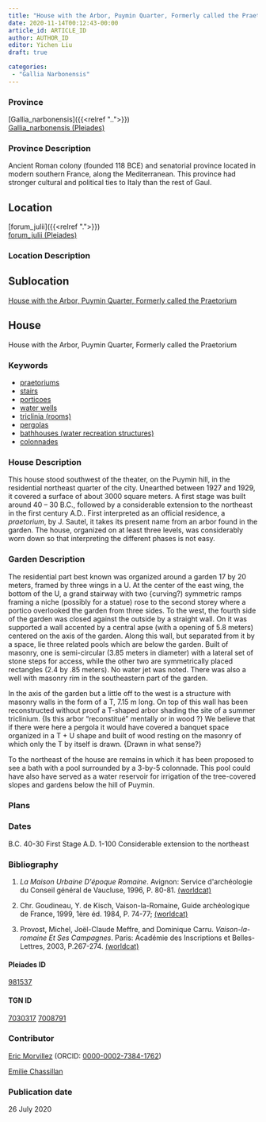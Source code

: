 ```yaml
---
title: "House with the Arbor, Puymin Quarter, Formerly called the Praetorium"
date: 2020-11-14T00:12:43-00:00
article_id: ARTICLE_ID
author: AUTHOR_ID
editor: Yichen Liu
draft: true

categories:
 - "Gallia Narbonensis"
---
```


### Province

[Gallia_narbonensis]({{<relref "..">}}) \
[Gallia_narbonensis (Pleiades)](https://pleiades.stoa.org/places/981537)

### Province Description

Ancient Roman colony (founded 118 BCE) and senatorial province located in modern southern France, along the Mediterranean. This province had stronger cultural and political ties to Italy than the rest of Gaul.

## Location

[forum_julii]({{<relref ".">}}) \
[forum_julii (Pleiades)](https://pleiades.stoa.org/places/307416064)

### Location Description

<!--### Location Description-->

<!-- LEAVE THIS BLANK FOR NOW -->

## Sublocation

[House with the Arbor, Puymin Quarter, Formerly called the Praetorium](#)

<!--### Sublocation Description-->

<!-- DESCRIPTION -->

## House

House with the Arbor, Puymin Quarter, Formerly called the Praetorium



### Keywords
- [praetoriums](http://vocab.getty.edu/page/aat/300005636)
- [stairs](http://vocab.getty.edu/page/aat/300003228)
- [porticoes](http://vocab.getty.edu/page/aat/300004145)
- [water wells](http://vocab.getty.edu/page/aat/300152327)
- [triclinia (rooms)](http://vocab.getty.edu/page/aat/300004359)
- [pergolas](http://vocab.getty.edu/page/aat/300006783)
- [bathhouses (water recreation structures)](http://vocab.getty.edu/page/aat/300007347)
- [colonnades](http://vocab.getty.edu/page/aat/300002613)



### House Description

This house stood southwest of the theater, on the Puymin hill, in the residential northeast quarter of the city.  Unearthed between 1927 and 1929, it covered a surface of about 3000 square meters.  A first stage was built around 40 – 30 B.C., followed by a considerable extension to the northeast in the first century A.D.. First interpreted as an official residence, a *praetorium*, by J. Sautel, it takes its present name from an arbor found in the garden.  The house, organized on at least three levels, was considerably worn down so that interpreting the different phases is not easy.


### Garden Description

The residential part best known was organized around a garden 17 by 20 meters, framed by three wings in a U.  At the center of the east wing, the bottom of the U, a grand stairway with two {curving?) symmetric ramps framing a niche (possibly for a statue) rose to the second storey where a portico overlooked the garden from three sides.  To the west, the fourth side of the garden was closed against the outside by a straight wall.  On it was supported a wall accented by a central apse (with a opening of 5.8 meters) centered on the axis of the garden.  Along this wall, but separated from it by a space, lie three related pools which are below the garden.  Built of masonry, one is semi-circular (3.85 meters in diameter) with a lateral set of stone steps for access, while the other two are symmetrically placed rectangles (2.4 by .85 meters).  No water jet was noted.  There was also a well with masonry rim in the southeastern part of the garden.   

In the axis of the garden but a little off to the west is a structure with masonry walls in the form of a T, 7.15 m long.  On top of this wall has been reconstructed without proof a T-shaped arbor shading the site of a summer triclinium. {Is this arbor “reconstitué” mentally or in wood ?} We believe that if there were here a pergola it would have covered a banquet space organized in a T + U shape and built of wood  resting on the masonry of which only the T by itself is drawn. {Drawn in what sense?}

To the northeast of the house are remains in which it has been proposed to see a bath with a pool surrounded by a 3-by-5 colonnade.  This pool could have also have served as a water reservoir for irrigation of the tree-covered slopes and gardens below the hill of Puymin.






### Plans






### Dates
B.C. 40-30 First Stage
A.D. 1-100 Considerable extension to the northeast



### Bibliography

1. *La Maison Urbaine D'époque Romaine*. Avignon: Service d'archéologie du Conseil général de Vaucluse, 1996, P. 80-81. [(worldcat)](http://www.worldcat.org/oclc/717347715)

2. Chr.  Goudineau,  Y.  de  Kisch,  Vaison-la-Romaine,  Guide  archéologique  de  France,  1999,  1ère  éd. 1984,  P. 74-77; [(worldcat)](http://www.worldcat.org/oclc/807347615)

3. Provost, Michel, Joe͏̈l-Claude Meffre, and Dominique Carru. *Vaison-la-romaine Et Ses Campagnes*. Paris: Académie des Inscriptions et Belles-Lettres, 2003, P.267-274. [(worldcat)](http://www.worldcat.org/oclc/905795401)


#### Pleiades ID

[981537](https://pleiades.stoa.org/places/981537)

#### TGN ID

[7030317](http://vocab.getty.edu/page/tgn/7030317)
[7008791](http://vocab.getty.edu/page/tgn/7008791)

### Contributor

[Eric Morvillez](link) (ORCID: [0000-0002-7384-1762](https://orcid.org/0000-0002-7384-1762))

[Emilie Chassillan](link)
### Publication date

26 July 2020

<!--### Related articles-->

<!-- Links to other related articles. Leave blank for now -->